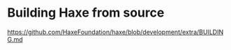 Building Haxe from source
=======

<https://github.com/HaxeFoundation/haxe/blob/development/extra/BUILDING.md>